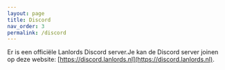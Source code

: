 ```yaml
---
layout: page
title: Discord
nav_order: 3
permalink: /discord
---
```


Er is een officiële Lanlords Discord server.Je kan de Discord server joinen
op deze website: [https://discord.lanlords.nl](https://discord.lanlords.nl).

